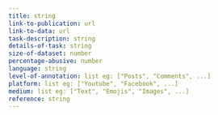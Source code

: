 ```yaml
---
title: string
link-to-publication: url
link-to-data: url
task-description: string
details-of-task: string
size-of-dataset: number
percentage-abusive: number
language: string
level-of-annotation: list eg: ["Posts", "Comments", ...]
platform: list eg: ["Youtube", "Facebook", ...]
medium: list eg: ["Text", "Emojis", "Images", ...]
reference: string
---
```

